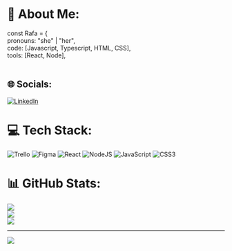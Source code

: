 # 💫 About Me:
const Rafa = {<br>  pronouns: "she" | "her",<br>  code: [Javascript, Typescript, HTML, CSS],<br>  tools: [React, Node],<br><br> 


## 🌐 Socials:
[![LinkedIn](https://img.shields.io/badge/LinkedIn-%230077B5.svg?logo=linkedin&logoColor=white)](https://linkedin.com/in/https://www.linkedin.com/in/rafaelaaraujosilva/) 

# 💻 Tech Stack:
![Trello](https://img.shields.io/badge/Trello-%23026AA7.svg?style=for-the-badge&logo=Trello&logoColor=white) ![Figma](https://img.shields.io/badge/figma-%23F24E1E.svg?style=for-the-badge&logo=figma&logoColor=white) ![React](https://img.shields.io/badge/react-%2320232a.svg?style=for-the-badge&logo=react&logoColor=%2361DAFB) ![NodeJS](https://img.shields.io/badge/node.js-6DA55F?style=for-the-badge&logo=node.js&logoColor=white) ![JavaScript](https://img.shields.io/badge/javascript-%23323330.svg?style=for-the-badge&logo=javascript&logoColor=%23F7DF1E) ![CSS3](https://img.shields.io/badge/css3-%231572B6.svg?style=for-the-badge&logo=css3&logoColor=white)
# 📊 GitHub Stats:
![](https://github-readme-stats.vercel.app/api?username=hal9000Rafa&theme=dark&hide_border=true&include_all_commits=false&count_private=true)<br/>
![](https://github-readme-streak-stats.herokuapp.com/?user=hal9000Rafa&theme=dark&hide_border=true)<br/>
![](https://github-readme-stats.vercel.app/api/top-langs/?username=hal9000Rafa&theme=dark&hide_border=true&include_all_commits=false&count_private=true&layout=compact)

---
[![](https://visitcount.itsvg.in/api?id=hal9000Rafa&icon=0&color=0)](https://visitcount.itsvg.in)

<!-- Proudly created with GPRM ( https://gprm.itsvg.in ) -->
